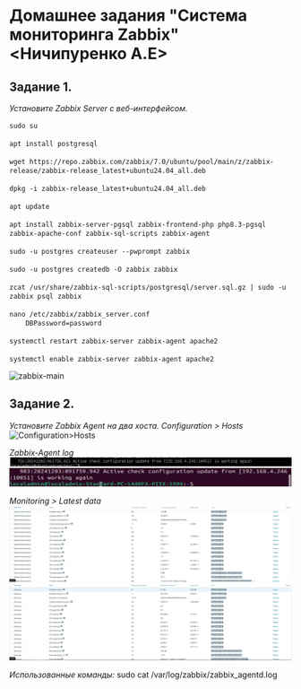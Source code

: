 # Домашнее задания "Система мониторинга Zabbix" <Ничипуренко А.Е>
## Задание 1.

*Установите Zabbix Server с веб-интерфейсом.*

    sudo su

    apt install postgresql

    wget https://repo.zabbix.com/zabbix/7.0/ubuntu/pool/main/z/zabbix-release/zabbix-release_latest+ubuntu24.04_all.deb

    dpkg -i zabbix-release_latest+ubuntu24.04_all.deb   

    apt update

    apt install zabbix-server-pgsql zabbix-frontend-php php8.3-pgsql zabbix-apache-conf zabbix-sql-scripts zabbix-agent

    sudo -u postgres createuser --pwprompt zabbix

    sudo -u postgres createdb -O zabbix zabbix

    zcat /usr/share/zabbix-sql-scripts/postgresql/server.sql.gz | sudo -u zabbix psql zabbix

    nano /etc/zabbix/zabbix_server.conf 
        DBPassword=password

    systemctl restart zabbix-server zabbix-agent apache2
    
    systemctl enable zabbix-server zabbix-agent apache2

![zabbix-main](https://github.com/AlexandeAbel/hw-02.md/blob/main/img/1.1.jpg)


## Задание 2.

*Установите Zabbix Agent на два хоста.*
*Configuration > Hosts*
![Configuration>Hosts](https://github.com/AlexandeAbel/hw-02.md/blob/main/img/2.1.png)

*Zabbix-Agent log*
![zabbix agent](https://github.com/AlexandeAbel/hw-02.md/blob/main/img/2.2.1.jpg)
![zabbix agent](https://github.com/AlexandeAbel/hw-02.md/blob/main/img/2.2.jpg)

*Monitoring > Latest data* 
![Latest-data](https://github.com/AlexandeAbel/hw-02.md/blob/main/img/2.3.jpg)
![Latest-data](https://github.com/AlexandeAbel/hw-02.md/blob/main/img/2.3.1.jpg)

*Использованные команды:*
sudo cat /var/log/zabbix/zabbix_agentd.log 


